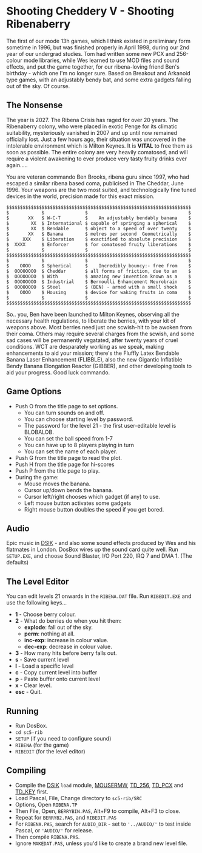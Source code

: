 # Shooting Cheddery V - Shooting Ribenaberry

The first of our mode 13h games, which I think existed in preliminary 
form sometime in 1996, but was finished properly in April 1998, during 
our 2nd year of our undergrad studies. Tom had written some new PCX and 
256-colour mode libraries, while Wes learned to use MOD files and sound 
effects, and put the game together, for our ribena-loving friend Ben's 
birthday - which one I'm no longer sure. Based on Breakout and Arkanoid 
type games, with an adjustably bendy bat, and some extra gadgets falling 
out of the sky. Of course.

## The Nonsense

The year is 2027. The Ribena Crisis has raged for over 20 years. The
Ribenaberry colony, who were placed in exotic Penge for its climatic
suitability, mysteriously vanished in 2007 and up until now remained
officially lost. Just a few hours ago, their situation was uncovered
in the intolerable environment which is Milton Keynes. It is **VITAL**
to free them as soon as possible. The entire colony are very heavily
comatosed, and will require a violent awakening to ever produce very
tasty fruity drinks ever again.....

You are veteran commando Ben Brooks, ribena guru since 1997, who had
escaped a similar ribena based coma, publicised in The Cheddar, June
1996. Your weapons are the two most suited, and technologically fine
tuned devices in the world, precision made for this exact mission.

```
$$$$$$$$$$$$$$$$$$$$$$$$$$$$$$$$$$$$$$$$$$$$$$$$$$$$$$$$$$$$$$$$$$$$
$            $               $                                     $
$       XX   $ W-C-T         $    An adjustably bendably banana    $
$        XX  $ International $ capable of springing a spherical    $
$        XX  $ Bendable      $ object to a speed of over twenty    $
$       XX   $ Banana        $ metres per second  Geometrically    $
$     XXX    $ Liberation    $ exactified to absolute precision    $
$  XXXX      $ Enforcer      $ for comatosed fruity liberations    $
$            $               $                                     $
$$$$$$$$$$$$$$$$$$$$$$$$$$$$$$$$$$$$$$$$$$$$$$$$$$$$$$$$$$$$$$$$$$$$
$            $               $                                     $
$    OOOO    $ Spherical     $    Incredibly bouncy:- free from    $
$  OOOOOOOO  $ Cheddar       $ all forms of friction, due to an    $
$  OOOOOOOO  $ With          $ amazing new invention known as a    $
$  OOOOOOOO  $ Industrial    $ Bernoulli Enhancement Neurobrain    $
$  OOOOOOOO  $ Steel         $ (BEN) - armed with a small shock    $
$    OOOO    $ Housing       $ device for waking fruits in coma    $
$            $               $                                     $
$$$$$$$$$$$$$$$$$$$$$$$$$$$$$$$$$$$$$$$$$$$$$$$$$$$$$$$$$$$$$$$$$$$$
```

So.. you, Ben have been launched to Milton Keynes, observing all the
necessary health regulations, to liberate the berries, with your kit
of weapons above. Most berries need just one scwish-hit to be awoken
from their coma. Others may require several charges from the scwish,
and some sad cases will be permanently vegatated, after twenty years
of cruel conditions. WCT are desparately working as we speak, making
enhancements to aid your mission; there's the Fluffly Latex Bendable
Banana Laser Enhancement (FLIBBLE), also the new Gigantic Inflatible
Bendy Banana Elongation Reactor (GIBBER), and other developing tools
to aid your progress. Good luck commando.

## Game Options

* Push O from the title page to set options.
  * You can turn sounds on and off.
  * You can choose starting level by password.
  * The password for the level 21 - the first user-editable level is BLOBALOB.
  * You can set the ball speed from 1-7
  * You can have up to 8 players playing in turn
  * You can set the name of each player.
* Push G from the title page to read the plot.
* Push H from the title page for hi-scores
* Push P from the title page to play.
* During the game:
  * Mouse moves the banana.
  * Cursor up/down bends the banana.
  * Cursor left/right chooses which gadget (if any) to use.
  * Left mouse button activates some gadgets
  * Right mouse button doubles the speed if you get bored.

## Audio

Epic music in [DSIK](../LIBS/DSIK) - and also some sound effects produced by Wes and his
flatmates in London. DosBox wires up the sound card quite 
well. Run `SETUP.EXE`, and choose Sound Blaster, I/O Port 220, IRQ 7 and DMA 1. 
(The defaults)

## The Level Editor

You can edit levels 21 onwards in the `RIBENA.DAT` file. Run `RIBEDIT.EXE` and
use the following keys...

* **1** - Choose berry colour.
* **2** - What do berries do when you hit them:
  * **explode**: fall out of the sky.
  * **perm**: nothing at all.
  * **inc-exp**: increase in colour value.
  * **dec-exp**: decrease in colour value.
* **3** - How many hits before berry falls out.
* **s** - Save current level
* **l** - Load a specific level
* **c** - Copy current level into buffer
* **p** - Paste buffer onto current level
* **x** - Clear level.
* **esc** - Quit.

## Running

* Run DosBox.
* `cd sc5-rib`
* `SETUP` (if you need to configure sound)
* `RIBENA` (for the game)
* `RIBEDIT` (for the level editor)

## Compiling

* Compile the [DSIK](../LIBS/DSIK) `load` module, [MOUSERMW](../LIBS/MOUSERMW), [TD_256](../LIBS/TD_256), [TD_PCX](../LIBS/TD_PCX) and [TD_KEY](../LIBS/TD_KEY) first.
* Load Pascal, File, Change directory to `sc5-rib/SRC`
* Options, Open `RIBENA.TP`
* Then File, Open, `BERRYBIN.PAS`, Alt+F9 to compile, Alt+F3 to close.
* Repeat for `BERRYB2.PAS`, and `RIBEDIT.PAS`
* For `RIBENA.PAS`, search for `AUDIO_DIR` - set to `'../AUDIO/'` to test inside Pascal, or `'AUDIO/'` for release.
* Then compile `RIBENA.PAS`.
* Ignore `MAKEDAT.PAS`, unless you'd like to create a brand new level file.
